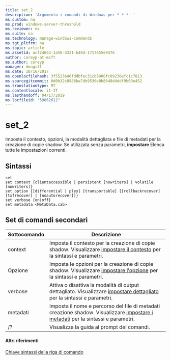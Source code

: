```yaml
---
title: set_2
description: 'Argomento i comandi di Windows per * * *- '
ms.custom: na
ms.prod: windows-server-threshold
ms.reviewer: na
ms.suite: na
ms.technology: manage-windows-commands
ms.tgt_pltfrm: na
ms.topic: article
ms.assetid: acf24663-1a50-4321-b48d-1717655e9476
author: coreyp-at-msft
ms.author: coreyp
manager: dongill
ms.date: 10/16/2017
ms.openlocfilehash: 3f5523646fddbfec31cb3900fc09230efc1c7813
ms.sourcegitcommit: 0d0b32c8986ba7db9536e0b8648d4ddf9b03e452
ms.translationtype: MT
ms.contentlocale: it-IT
ms.lasthandoff: 04/17/2019
ms.locfileid: "59862612"
---
```

# <a name="set2"></a>set_2



Imposta il contesto, opzioni, la modalità dettagliata e file di metadati per la creazione di copie shadow. Se utilizzata senza parametri, **impostare** Elenca tutte le impostazioni correnti.

## <a name="syntax"></a>Sintassi

```
set
set context {clientaccessible | persistent [nowriters] | volatile [nowriters]}
set option {[differential | plex] [transportable] [[rollbackrecover] [txfrecover] | [noautorecover]]}
set verbose {on|off}
set metadata <MetaData.cab>
```

## <a name="set-sub-commands"></a>Set di comandi secondari

|Sottocomando|Descrizione|
|-----------|-----------|
|context|Imposta il contesto per la creazione di copie shadow. Visualizzare [impostare il contesto](set-context.md) per la sintassi e parametri.|
|Opzione|Imposta le opzioni per la creazione di copie shadow. Visualizzare [impostare l'opzione](set-option.md) per la sintassi e parametri.|
|verbose|Attiva o disattiva la modalità di output dettagliato. Visualizzare [impostare dettagliato](set-verbose.md) per la sintassi e parametri.|
|metadati|Imposta il nome e percorso del file di metadati creazione shadow. Visualizzare [impostare i metadati](set-metadata.md) per la sintassi e parametri.|
|/?|Visualizza la guida al prompt dei comandi.|

#### <a name="additional-references"></a>Altri riferimenti

[Chiave sintassi della riga di comando](command-line-syntax-key.md)